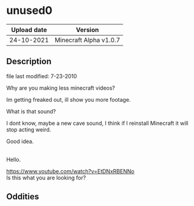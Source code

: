 # unused0
| Upload date | Version |
| ----- | ----- |
| 24-10-2021 | Minecraft Alpha v1.0.7 |

## Description
file last modified: 7-23-2010  
  
Why are you making less minecraft videos?  
  
Im getting freaked out, ill show you more footage.  
  
What is that sound?  
  
I dont know, maybe a new cave sound, I think if I reinstall Minecraft it will stop acting weird.  
  
Good idea.  

<br>
Hello.  

https://www.youtube.com/watch?v=EtDNxRBENNo  
Is this what you are looking for?  

## Oddities
